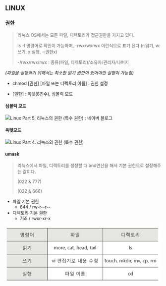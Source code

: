 ## LINUX



### 권한

> 리눅스 OS에서는 모든 파일, 디렉토리가 접근권한을 가지고 있다.
>
> ls -l 명령어로 확인이 가능하며, -rwxrwxrwx 이런식으로 표기 된다.(r:읽기, w:쓰기, x:실행, -:권한x)
>
> -/rwx/rwx/rwx : 종류(파일, 디렉토리)/소유자/관리자/나머지

*(파일을 실행하기 위해서는 최소한 읽기 권한이 있어야만 실행이 가능함)*



- chmod [권한] [파일 또는 디렉토리 이름] : 권한 설정

- [권한] : 옥텟(8진수), 심볼릭 모드

  



#### 심볼릭 모드

![Linux Part 5. 리눅스의 권한 (특수 권한) : 네이버 블로그](https://mblogthumb-phinf.pstatic.net/MjAyMDAxMTVfMTIx/MDAxNTc5MDQ5MjgxNDEy.BxtkqSbHMdaKnYaBSUl86vR18HPIr_6a3ym72VUvd3Mg.4AMs47VpmeJWHNuTK6HoHdnL72h9WrIlzihvA3YMQpQg.PNG.hyun0524e/%EA%B6%8C%ED%95%9C_%EC%84%A4%EC%A0%95%EC%9D%98_%EC%8B%AC%EB%B3%BC%EB%A6%AD_%EB%AA%A8%EB%93%9C.PNG?type=w800)



#### 옥텟모드

![Linux Part 4. 리눅스의 권한 (특수 권한)](https://t1.daumcdn.net/cfile/tistory/99C662335EB173002F)

#### umask

> 리눅스에서 파일, 디렉토리를 생성할 때 and연산을 해서 기본 권한으로 설정해주는 값이다.
>
> (022 & 777)
>
> (022 & 666)

- 파일 기본 권한
  - 644 / rw-r--r--
- 디렉토리 기본 권한
  - 755 / rwxr-xr-x

![image-20211007185744299](https://github.com/yeoung004/yeoung004.github.io/blob/main/_posts/Linux/image-20211007185744299.png?raw=true)

